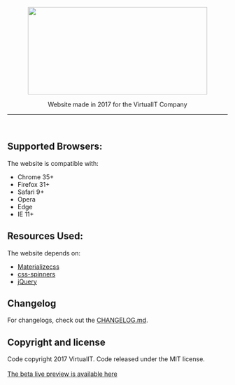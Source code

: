 <p align="center"><img src="http://virtualit.online/src/img/logo/logo_color.svg" height="200" width="410"/>
<p align="center">Website made in 2017 for the VirtualIT Company</p></p>
<hr>
<br>

## Supported Browsers:
The website is compatible with:

- Chrome 35+
- Firefox 31+
- Safari 9+
- Opera
- Edge
- IE 11+

## Resources Used:
The website depends on:

- [Materializecss](https://github.com/Dogfalo/materialize)
- [css-spinners](https://github.com/jlong/css-spinners)
- [jQuery](https://jquery.com/)

## Changelog
For changelogs, check out the [CHANGELOG.md](CHANGELOG.md).

## Copyright and license
Code copyright 2017 VirtualIT. Code released under the MIT license.
<br><br>
<a href="http://virtualit.online/" align="center">The beta live preview is available here</a>
